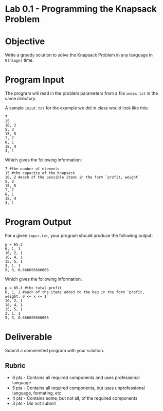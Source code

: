 # Lab 0.1 - Programming the Knapsack Problem
# Objective

Write a greedy solution to solve the Knapsack Problem in any language in `O(nlogn)` time. 

# Program Input

The program will read in the problem parameters from a file `index.txt` in the same directory. 

A sample `input.txt` for the example we did in class would look like this:
```
7
15 
10, 2
5, 3
15, 5
7, 7
6, 1
18, 4
3, 1
```

Which gives the following information: 
```
7 #the number of elements
15 #the capacity of the knapsack
10, 2 #each of the possible items in the form `profit, weight`
5, 3
15, 5
7, 7
6, 1
18, 4
3, 1
```

# Program Output

For a given `input.txt`, your program should produce the following output:

```
p = 65.3
6, 1, 1
10, 2, 1
18, 4, 1
15, 5, 1
3, 1, 1
5, 3, 0.666666666666
```

Which gives the following information:

```
p = 65.3 #the total profit
6, 1, 1 #each of the items added to the bag in the form `profit, weight, 0 <= x <= 1`
10, 2, 1
18, 4, 1
15, 5, 1
3, 1, 1
5, 3, 0.666666666666
```

# Deliverable

Submit a commented program with your solution. 
## Rubric

- 6 pts - Contains all required components and uses professional language
- 5 pts - Contains all required components, but uses unprofessional language, formating, etc. 
- 4 pts - Contains some, but not all, of the required components
- 3 pts - Did not submit

